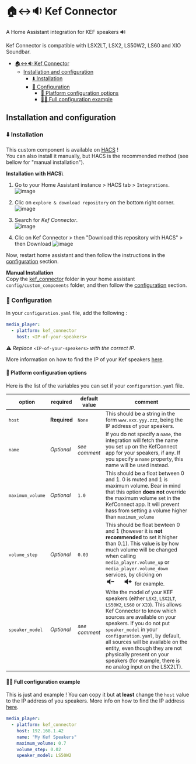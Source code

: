 # 🏠️↔️🔉 Kef Connector
A Home Assistant integration for KEF speakers 🔊

Kef Connector is compatible with LSX2LT, LSX2, LS50W2, LS60 and XIO Soundbar.

- [🏠️↔️🔉 Kef Connector](#️️-kef-connector)
  - [Installation and configuration](#installation-and-configuration)
    - [⬇️ Installation](#️-installation)
    - [🔧 Configuration](#-configuration)
      - [📜 Platform configuration options](#-platform-configuration-options)
      - [🧑‍🔬 Full configuration example](#-full-configuration-example)


## Installation and configuration

### ⬇️ Installation
This custom component is available on [HACS](https://hacs.xyz) !\
You can also install it manually, but HACS is the recommended method (see bellow for "manual installation").

**Installation with HACS**\
1. Go to your Home Assistant instance > HACS tab > `Integrations`.\
![image](https://user-images.githubusercontent.com/19673370/141852430-c8df83b9-3b94-4b2f-8e59-18ca417cc618.png)


2. Clic on `explore & download repository` on the bottom right corner.\
![image](https://user-images.githubusercontent.com/19673370/141852710-06f85383-41b7-4d9a-86a0-19ccf46e6588.png)

3. Search for _Kef Connector_.\
![image](https://user-images.githubusercontent.com/19673370/141853121-64676e27-4ef0-4929-8041-7658bb141b8b.png)

4. Clic on Kef Connector > then "Download this repository with HACS" > then Download
![image](https://user-images.githubusercontent.com/19673370/141853310-83bd3f09-e55d-4814-8400-272e52d3b26e.png)

Now, restart home assistant and then follow the instructions in the [configuration](#-configuration) section.


**Manual Installation**\
Copy the [kef_connector](custom_components/kef_connector) folder in your home assistant `config/custom_components` folder, and then follow the [configuration](#-configuration) section.

### 🔧 Configuration

In your `configuration.yaml` file, add the following :

```yaml
media_player:
  - platform: kef_connector
    host: <IP-of-your-speakers>
```
⚠️ _Replace_ `<IP-of-your-speakers>` _with the correct IP._ 

More information on how to find the IP of your Kef speakers [here](https://github.com/N0ciple/pykefcontrol#-get-the-ip-address).

#### 📜 Platform configuration options

Here is the list of the variables you can set if your `configuration.yaml` file.

| option           | required     | default value | comment|
| ---------------- | ------------ | -------------|-------------------- |
| `host`           | **Required** | `None`        | This should be a string in the form `www.xxx.yyy.zzz`, being the IP address of your speakers.|
| `name`           | _Optional_   | _see comment_ | If you do not specify a `name`, the integration will fetch the name you set up on the KefConnect app for your speakers, if any. If you specify a `name` property, this name will be used instead.|
| `maximum_volume` | _Optional_   | `1.0`         | This should be a float between 0 and 1. 0 is muted and 1 is maximum volume. Bear in mind that this option **does not** override the maximum volume set in the KefConnect app. It will prevent hass from setting a volume higher than `maximum_volume`|
| `volume_step`    | _Optional_   | `0.03`        | This should be float bewteen 0 and 1 (however it is **not recommended** to set it higher than 0.1). This value is by how much volume will be changed when calling   `media_player.volume_up` or `media_player.volume_down` services, by clicking on ![volume_down_up](assets/images/volume_down_up.png) for example. |
| `speaker_model`  | _Optional_   | _see comment_ | Write the model of your KEF speakers (either `LSX2`, `LSX2LT`, `LS50W2`, `LS60` or `XIO`). This allows Kef Connector to know which sources are available on your speakers. If you do not put `speaker_model` in your `configuration.yaml`, by default, all sources will be available on the entity, even though they are not physically present on your speakers (for example, there is no analog input on the LSX2LT). |
#### 🧑‍🔬 Full configuration example
This is just and example ! You can copy it but **at least** change the `host` value to the IP address of you speakers. More info on how to find the IP address [here](https://github.com/N0ciple/pykefcontrol#-get-the-ip-address).
```yaml
media_player:
  - platform: kef_connector
    host: 192.168.1.42
    name: "My Kef Speakers"
    maximum_volume: 0.7
    volume_step: 0.02
    speaker_model: LS50W2
```
